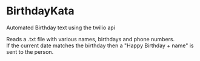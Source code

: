 # BirthdayKata
Automated Birthday text using the twilio api 

Reads a .txt file with various names, birthdays and phone numbers.  
If the current date matches the birthday then a "Happy Birthday + name" is sent to the person.  
